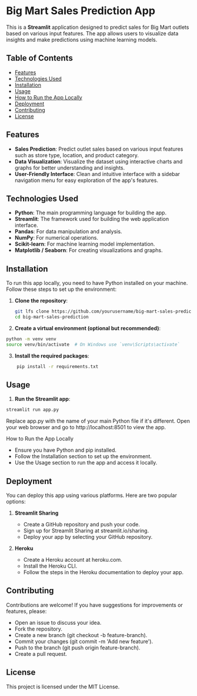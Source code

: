 # Big Mart Sales Prediction App

This is a **Streamlit** application designed to predict sales for Big Mart outlets based on various input features. The app allows users to visualize data insights and make predictions using machine learning models.

## Table of Contents

- [Features](#features)
- [Technologies Used](#technologies-used)
- [Installation](#installation)
- [Usage](#usage)
- [How to Run the App Locally](#how-to-run-the-app-locally)
- [Deployment](#deployment)
- [Contributing](#contributing)
- [License](#license)

## Features

- **Sales Prediction**: Predict outlet sales based on various input features such as store type, location, and product category.
- **Data Visualization**: Visualize the dataset using interactive charts and graphs for better understanding and insights.
- **User-Friendly Interface**: Clean and intuitive interface with a sidebar navigation menu for easy exploration of the app's features.

## Technologies Used

- **Python**: The main programming language for building the app.
- **Streamlit**: The framework used for building the web application interface.
- **Pandas**: For data manipulation and analysis.
- **NumPy**: For numerical operations.
- **Scikit-learn**: For machine learning model implementation.
- **Matplotlib / Seaborn**: For creating visualizations and graphs.

## Installation

To run this app locally, you need to have Python installed on your machine. Follow these steps to set up the environment:

1. **Clone the repository**:
   ```bash
   git lfs clone https://github.com/yourusername/big-mart-sales-prediction.git
   cd big-mart-sales-prediction

2. **Create a virtual environment (optional but recommended)**:
```bash
python -m venv venv
source venv/bin/activate  # On Windows use `venv\Scripts\activate`
```

3. **Install the required packages**:
```bash
    pip install -r requirements.txt
```
## Usage

1. **Run the Streamlit app**:
```bash
streamlit run app.py
```
Replace app.py with the name of your main Python file if it's different.
Open your web browser and go to http://localhost:8501 to view the app.

How to Run the App Locally
 -  Ensure you have Python and pip installed.
 -  Follow the Installation section to set up the environment.
 -  Use the Usage section to run the app and access it locally.

## Deployment

You can deploy this app using various platforms. Here are two popular options:

1. **Streamlit Sharing**
    - Create a GitHub repository and push your code.
    - Sign up for Streamlit Sharing at streamlit.io/sharing.
    - Deploy your app by selecting your GitHub repository.

2. **Heroku**
    - Create a Heroku account at heroku.com.
    - Install the Heroku CLI.
    - Follow the steps in the Heroku documentation to deploy your app.

## Contributing
Contributions are welcome! If you have suggestions for improvements or features, please:
- Open an issue to discuss your idea.
- Fork the repository.
- Create a new branch (git checkout -b feature-branch).
- Commit your changes (git commit -m 'Add new feature').
- Push to the branch (git push origin feature-branch).
- Create a pull request.

## License
This project is licensed under the MIT License.
